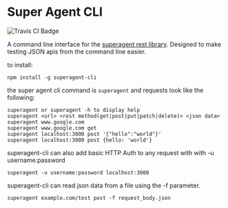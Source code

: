 Super Agent CLI
==================
<img src="https://travis-ci.org/toastynerd/superagent-cli.svg" alt="Travis CI Badge"></img>

A command line interface for the <a href="https://github.com/visionmedia/superagent">superagent rest library</a>. 
Designed to make testing JSON apis from the command line easier.

to install:
```
npm install -g superagent-cli
```

the super agent cli command is `superagent` and requests look like the following:
```
superagent or superagent -h to display help
superagent <url> <rest method(get|post|put|patch|delete)> <json data>
superagent www.google.com
superagent www.google.com get
superagent localhost:3000 post '{"hello":"world"}'
superagent localhost:3000 post {hello: 'world'}
```

superagent-cli can also add basic HTTP Auth to any request with
with -u username:password
```
superagent -u username:password localhost:3000
```
superagent-cli can read json data from a file using the -f parameter.
```
superagent example.com/test post -f request_body.json
```